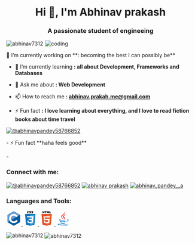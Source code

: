 <h1 align="center">Hi 👋, I'm Abhinav prakash</h1>
<h3 align="center">A passionate student of engineeing</h3>
<img align= "right" alt="coding" width= "400" src="https://encrypted-tbn0.gstatic.com/images?q=tbn:ANd9GcSaxFJvMTackd0XxP9uXItY0LCt2zVjiwkN8g&usqp=CAU"></p>
<p align="left"> <img src="https://komarev.com/ghpvc/?username=abhinav7312&label=Profile%20views&color=0e75b6&style=flat" alt="abhinav7312" /> </p>
<p>  🔭 I’m currently working on **: becoming the best I can possibly be**

- 🌱 I’m currently learning **: all about Development, Frameworks and Databases**

- 💬 Ask me about **: Web Development**
  
- 📫 How to reach me **: abhinav.prakah.me@gmail.com**

- ⚡ Fun fact **: I love learning about everything, and I love to read fiction books about time travel**

<p align="left"> <a href="https://twitter.com/@abhinavpandey58766852" target="blank"><img src="https://img.shields.io/twitter/follow/@abhinavpandey58766852?logo=twitter&style=for-the-badge" alt="@abhinavpandey58766852" /></a> </p>
- ⚡ Fun fact **haha feels good**
 </p>
- <h3 align="left">Connect with me:</h3>
<p align="left">
<a href="https://twitter.com/@abhinavpandey58766852" target="blank"><img align="center" 
src="https://raw.githubusercontent.com/rahuldkjain/github-profile-readme-generator/master/src/images/icons/Social/twitter.svg" alt="@abhinavpandey58766852" height="30" width="40" /></a>
<a href="https://linkedin.com/in/abhinav prakash" target="blank"><img align="center" src="https://raw.githubusercontent.com/rahuldkjain/github-profile-readme-generator/master/src/images/icons/Social/linked-in-alt.svg" alt="abhinav prakash" height="30" width="40" /></a>
<a href="https://instagram.com/abhinav_pandey__a" target="blank"><img align="center" src="https://raw.githubusercontent.com/rahuldkjain/github-profile-readme-generator/master/src/images/icons/Social/instagram.svg" alt="abhinav_pandey__a" height="30" width="40" /></a>
</p>

<h3 align="left">Languages and Tools:</h3>
<p align="left"> <a href="https://www.cprogramming.com/" target="_blank" rel="noreferrer"> <img src="https://raw.githubusercontent.com/devicons/devicon/master/icons/c/c-original.svg" alt="c" width="40" height="40"/> </a> <a href="https://www.w3schools.com/css/" target="_blank" rel="noreferrer"> <img src="https://raw.githubusercontent.com/devicons/devicon/master/icons/css3/css3-original-wordmark.svg" alt="css3" width="40" height="40"/> </a> <a href="https://www.w3.org/html/" target="_blank" rel="noreferrer"> <img src="https://raw.githubusercontent.com/devicons/devicon/master/icons/html5/html5-original-wordmark.svg" alt="html5" width="40" height="40"/> </a> <a href="https://www.java.com" target="_blank" rel="noreferrer"> <img src="https://raw.githubusercontent.com/devicons/devicon/master/icons/java/java-original.svg" alt="java" width="40" height="40"/> </a> </p>

<p><img align="left" src="https://github-readme-stats.vercel.app/api/top-langs?username=abhinav7312&show_icons=true&locale=en&layout=compact" alt="abhinav7312" /></p>

<p>&nbsp;<img align="center" src="https://github-readme-stats.vercel.app/api?username=abhinav7312&show_icons=true&locale=en" alt="abhinav7312" /></p>
